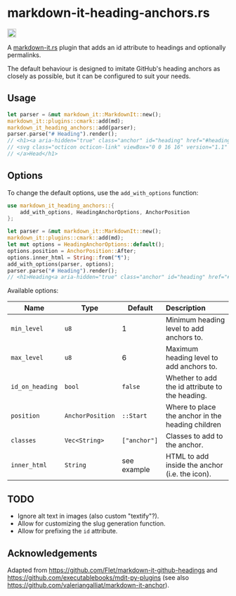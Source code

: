 # markdown-it-heading-anchors.rs

[<img alt="crates.io" src="https://img.shields.io/crates/v/markdown-it-heading-anchors.svg?style=for-the-badge&color=fc8d62&logo=rust" height="20">](https://crates.io/crates/markdown-it-heading-anchors)

A [markdown-it.rs](https://crates.io/crates/markdown-it) plugin that adds an id attribute to headings and optionally permalinks.

The default behaviour is designed to imitate GitHub's heading anchors as closely as possible, but it can be configured to suit your needs.

## Usage

```rust
let parser = &mut markdown_it::MarkdownIt::new();
markdown_it::plugins::cmark::add(md);
markdown_it_heading_anchors::add(parser);
parser.parse("# Heading").render();
// <h1><a aria-hidden="true" class="anchor" id="heading" href="#heading">
// <svg class="octicon octicon-link" viewBox="0 0 16 16" version="1.1" width="16" height="16" aria-hidden="true"><path d="m7.775 3.275 1.25-1.25a3.5 3.5 0 1 1 4.95 4.95l-2.5 2.5a3.5 3.5 0 0 1-4.95 0 .751.751 0 0 1 .018-1.042.751.751 0 0 1 1.042-.018 1.998 1.998 0 0 0 2.83 0l2.5-2.5a2.002 2.002 0 0 0-2.83-2.83l-1.25 1.25a.751.751 0 0 1-1.042-.018.751.751 0 0 1-.018-1.042Zm-4.69 9.64a1.998 1.998 0 0 0 2.83 0l1.25-1.25a.751.751 0 0 1 1.042.018.751.751 0 0 1 .018 1.042l-1.25 1.25a3.5 3.5 0 1 1-4.95-4.95l2.5-2.5a3.5 3.5 0 0 1 4.95 0 .751.751 0 0 1-.018 1.042.751.751 0 0 1-1.042.018 1.998 1.998 0 0 0-2.83 0l-2.5 2.5a1.998 1.998 0 0 0 0 2.83Z"></path></svg>
// </a>Head</h1>
```

## Options

To change the default options, use the `add_with_options` function:

```rust
use markdown_it_heading_anchors::{
    add_with_options, HeadingAnchorOptions, AnchorPosition
};

let parser = &mut markdown_it::MarkdownIt::new();
markdown_it::plugins::cmark::add(md);
let mut options = HeadingAnchorOptions::default();
options.position = AnchorPosition::After;
options.inner_html = String::from("¶");
add_with_options(parser, options);
parser.parse("# Heading").render();
// <h1>Heading<a aria-hidden="true" class="anchor" id="heading" href="#heading">¶</a></h1>
```

Available options:

| Name | Type | Default | Description |
| ---- | ---- | ------- | :---------- |
| `min_level` | `u8` | 1 | Minimum heading level to add anchors to. |
| `max_level` | `u8` | 6 | Maximum heading level to add anchors to. |
| `id_on_heading` | `bool` | `false` | Whether to add the id attribute to the heading. |
| `position` | `AnchorPosition` | `::Start` | Where to place the anchor in the heading children |
| `classes` | `Vec<String>` | `["anchor"]` | Classes to add to the anchor. |
| `inner_html` | `String` | see example | HTML to add inside the anchor (i.e. the icon). |

## TODO

- Ignore alt text in images (also custom "textify"?).
- Allow for customizing the slug generation function.
- Allow for prefixing the `id` attribute.

## Acknowledgements

Adapted from <https://github.com/Flet/markdown-it-github-headings> and <https://github.com/executablebooks/mdit-py-plugins>
(see also <https://github.com/valeriangalliat/markdown-it-anchor>).
